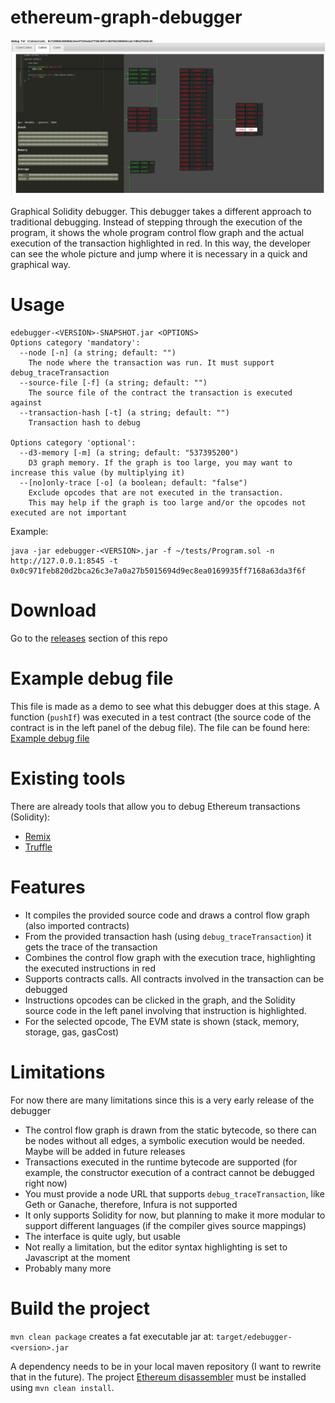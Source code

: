 # ethereum-graph-debugger

![Graph example](images/screen-1.png)

Graphical Solidity debugger. This debugger takes a different approach to traditional debugging.
Instead of stepping through the execution of the program, it shows the whole program control flow graph and
the actual execution of the transaction highlighted in red. In this way, the developer can see the whole picture
and jump where it is necessary in a quick and graphical way.

# Usage

```
edebugger-<VERSION>-SNAPSHOT.jar <OPTIONS>
Options category 'mandatory':
  --node [-n] (a string; default: "")
    The node where the transaction was run. It must support debug_traceTransaction
  --source-file [-f] (a string; default: "")
    The source file of the contract the transaction is executed against
  --transaction-hash [-t] (a string; default: "")
    Transaction hash to debug

Options category 'optional':
  --d3-memory [-m] (a string; default: "537395200")
    D3 graph memory. If the graph is too large, you may want to increase this value (by multiplying it)
  --[no]only-trace [-o] (a boolean; default: "false")
    Exclude opcodes that are not executed in the transaction.
    This may help if the graph is too large and/or the opcodes not executed are not important
```

Example:
```
java -jar edebugger-<VERSION>.jar -f ~/tests/Program.sol -n http://127.0.0.1:8545 -t 0x0c971feb820d2bca26c3e7a0a27b5015694d9ec8ea0169935ff7168a63da3f6f
```

# Download

Go to the [releases](https://github.com/fergarrui/ethereum-graph-debugger/releases) section of this repo

# Example debug file

This file is made as a demo to see what this debugger does at this stage. A function (`pushIf`) was executed in a test contract (the source code of the contract is in the left panel of the debug file).
The file can be found here:  [Example debug file](http://htmlpreview.github.com/?https://raw.githubusercontent.com/fergarrui/ethereum-graph-debugger/master/examples/debug.html)

# Existing tools
There are already tools that allow you to debug Ethereum transactions (Solidity):

* [Remix](https://remix.ethereum.org)
* [Truffle](http://truffleframework.com)

# Features

* It compiles the provided source code and draws a control flow graph (also imported contracts)
* From the provided transaction hash (using `debug_traceTransaction`) it gets the trace of the transaction
* Combines the control flow graph with the execution trace, highlighting the executed instructions in red
* Supports contracts calls. All contracts involved in the transaction can be debugged
* Instructions opcodes can be clicked in the graph, and the Solidity source code in the left panel involving that instruction is highlighted.
* For the selected opcode, The EVM state is shown (stack, memory, storage, gas, gasCost)

# Limitations

For now there are many limitations since this is a very early release of the debugger

* The control flow graph is drawn from the static bytecode, so there can be nodes without all edges, a symbolic execution would be needed. Maybe will be added in future releases
* Transactions executed in the runtime bytecode are supported (for example, the constructor execution of a contract cannot be debugged right now)
* You must provide a node URL that supports `debug_traceTransaction`, like Geth or Ganache, therefore, Infura is not supported
* It only supports Solidity for now, but planning to make it more modular to support different languages (if the compiler gives source mappings)
* The interface is quite ugly, but usable
* Not really a limitation, but the editor syntax highlighting is set to Javascript at the moment
* Probably many more

# Build the project

`mvn clean package` creates a fat executable jar at: `target/edebugger-<version>.jar`

A dependency needs to be in your local maven repository (I want to rewrite that in the future).
The project [Ethereum disassembler](https://github.com/fergarrui/ethereum-disassembler) must be installed using `mvn clean install`.
